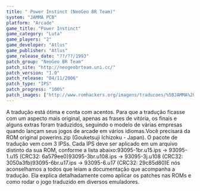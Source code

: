 ```yaml
---
title: " Power Instinct (NeoGeo BR Team)"
system: "JAMMA PCB"
platform: "Arcade"
game_title: "Power Instinct"
game_category: "Luta"
game_players: "2"
game_developer: "Atlus"
game_publisher: "Atlus"
game_release_date: "??/??/1993"
patch_group: "NeoGeo BR Team"
patch_site: "http://neogeobrteam.uni.cc/"
patch_version: "1.0"
patch_release: "04/11/2006"
patch_type: "IPS"
patch_progress: "100%"
patch_images: ["http://www.romhackers.org/imagens/traducoes/%5BJAMMA%20PCB%5D%20Power%20Instinct%20-%20NGBRT%20-%20Logo.png","http://www.romhackers.org/imagens/traducoes/%5BJAMMA%20PCB%5D%20Power%20Instinct%20-%20NGBRT%20-%201.png","http://www.romhackers.org/imagens/traducoes/%5BJAMMA%20PCB%5D%20Power%20Instinct%20-%20NGBRT%20-%202.png"]
---
```

A tradução está ótima e conta com acentos. Para que a tradução ficasse com um aspecto mais original, apenas as frases de vitória, os finais e alguns extras foram traduzidos, seguindo o modelo de várias empresas quando lançam seus jogos de arcade em vários idiomas.Você precisará da ROM original powerins.zip (Gouketsuji Ichizoku - Japan). O pacote de tradução vem com 3 IPSs. Cada IPS deve ser aplicado em um arquivo distinto da sua ROM, conforme a lista abaixo:93095-1br.u15.ips -> 93095-1.u15 (CRC32: 6a579ee0)93095-3br.u108.ips -> 93095-3j.u108 (CRC32: 3050a3fb)93095-6br.u17.ips -> 93095-6.u17 (CRC32: 29c85d80)E nós aconselhamos a todos que leiam a documentação que acompanha a tradução. Ela explica detalhadamente como aplicar os patches nas ROMs e como rodar o jogo traduzido em diversos emuladores.